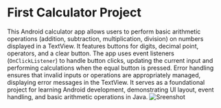 # First Calculator Project
This Android calculator app allows users to perform basic arithmetic operations (addition, subtraction, multiplication, division) on numbers displayed in a TextView. It features buttons for digits, decimal point, operators, and a clear button. The app uses event listeners (`OnClickListener`) to handle button clicks, updating the current input and performing calculations when the equal button is pressed. Error handling ensures that invalid inputs or operations are appropriately managed, displaying error messages in the TextView. It serves as a foundational project for learning Android development, demonstrating UI layout, event handling, and basic arithmetic operations in Java.
![Sreenshot](https://github.com/user-attachments/assets/b5652f40-24c3-4611-8f01-786c1be5a7df)
